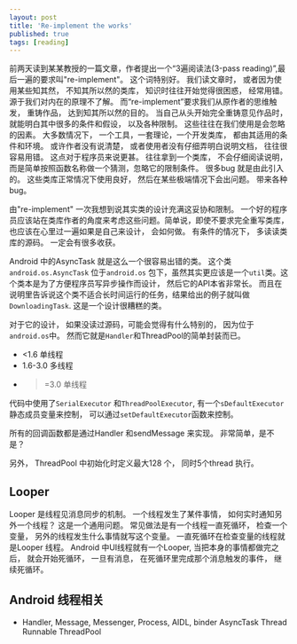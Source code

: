 ```yaml
---
layout: post
title: 'Re-implement the works'
published: true
tags: [reading]
---
```


前两天读到某某教授的一篇文章<How to read paper>，作者提出一个“3遍阅读法(3-pass reading)”,最后一遍的要求叫"re-implement"。 这个词特别好。 我们读文章时， 或者因为使用某些知其然， 不知其所以然的类库， 知识时往往开始觉得很困惑， 经常用错。 源于我们对内在的原理不了解。 而“re-implement”要求我们从原作者的思维触发， 重铸作品， 达到知其所以然的目的。 当自己从头开始完全重铸意见作品时， 就能明白其中很多的条件和假设， 以及各种限制。 这些往往在我们使用是会忽略的因素。 大多数情况下， 一个工具，一套理论，一个开发类库， 都由其适用的条件和环境。 或许作者没有说清楚， 或者使用者没有仔细弄明白说明文档， 往往很容易用错。
这点对于程序员来说更甚。 往往拿到一个类库， 不会仔细阅读说明， 而是简单按照函数名称做一个猜测，忽略它的限制条件。 很多bug 就是由此引入的。 这些类库正常情况下使用良好， 然后在某些极端情况下会出问题。 带来各种bug。

由"re-implement" 一次我想到说其实类的设计充满这妥协和限制。 一个好的程序员应该站在类库作者的角度来考虑这些问题。简单说，即使不要求完全重写类库， 也应该在心里过一遍如果是自己来设计， 会如何做。 有条件的情况下， 多读读类库的源码。 一定会有很多收获。

Android 中的AsyncTask 就是这么一个很容易出错的类。
这个类`android.os.AsyncTask` 位于`android.os` 包下，虽然其实更应该是一个`util`类。这个类本是为了方便程序员写异步操作而设计， 然后它的API本省非常长。 而且在说明里告诉说这个类不适合长时间运行的任务，结果给出的例子就叫做`DownloadingTask`. 这是一个设计很糟糕的类。

对于它的设计， 如果没读过源码，可能会觉得有什么特别的， 因为位于`android.os`中。 然而它就是`Handler`和ThreadPool的简单封装而已。

- <1.6 单线程
- 1.6-3.0 多线程
- > =3.0 单线程

代码中使用了`SerialExecutor` 和`ThreadPoolExecutor`, 有一个`sDefaultExecutor`静态成员变量来控制， 可以通过`setDefaultExecutor`函数来控制。

所有的回调函数都是通过Handler 和sendMessage 来实现。 非常简单，是不是？

另外， ThreadPool 中初始化时定义最大128 个， 同时5个thread 执行。

## Looper

Looper 是线程见消息同步的机制。 一个线程发生了某件事情， 如何实时通知另外一个线程？
这是一个通用问题。 常见做法是有一个线程一直死循环， 检查一个变量， 另外的线程发生什么事情就写这个变量。 一直死循环在检查变量的线程就是Looper 线程。 Android 中UI线程就有一个Looper, 当把本身的事情都做完之后， 就会开始死循环， 一旦有消息， 在死循环里完成那个消息触发的事件， 继续死循环。

## Android 线程相关

- Handler, Message, Messenger, Process, AIDL, binder
  AsyncTask
  Thread
  Runnable
  ThreadPool
